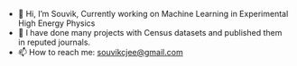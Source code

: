 - 👋 Hi, I’m Souvik, Currently  working on Machine Learning in Experimental High Energy Physics
- 👀 I have done many projects with Census datasets and published them in reputed journals.
- 📫 How to reach me: souvikcjee@gmail.com
  

<!---
souvikcjee/souvikcjee is a ✨ special ✨ repository because its `README.md` (this file) appears on your GitHub profile.
You can click the Preview link to take a look at your changes.
--->
